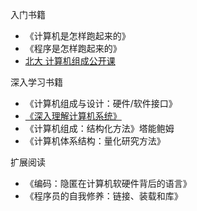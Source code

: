 入门书籍

- 《计算机是怎样跑起来的》
- 《程序是怎样跑起来的》
- [北大 计算机组成公开课](https://www.coursera.org/learn/jisuanji-zucheng) 

深入学习书籍

- 《计算机组成与设计：硬件/软件接口》
- [《深入理解计算机系统》](https://www.bilibili.com/video/av24540152/)
- 《计算机组成：结构化方法》塔能鲍姆
- 《计算机体系结构：量化研究方法》

扩展阅读

- 《编码：隐匿在计算机软硬件背后的语言》
- 《程序员的自我修养：链接、装载和库》


